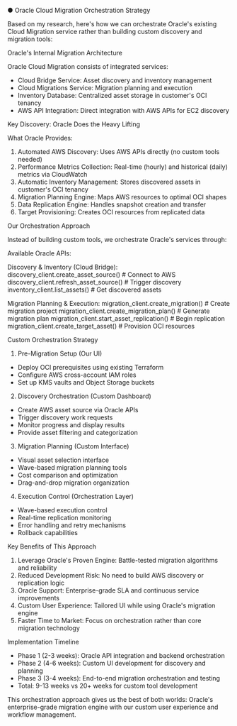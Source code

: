 ● Oracle Cloud Migration Orchestration Strategy

  Based on my research, here's how we can orchestrate Oracle's existing Cloud Migration service rather than building custom discovery and migration
  tools:

  Oracle's Internal Migration Architecture

  Oracle Cloud Migration consists of integrated services:
  - Cloud Bridge Service: Asset discovery and inventory management
  - Cloud Migrations Service: Migration planning and execution
  - Inventory Database: Centralized asset storage in customer's OCI tenancy
  - AWS API Integration: Direct integration with AWS APIs for EC2 discovery

  Key Discovery: Oracle Does the Heavy Lifting

  What Oracle Provides:

  1. Automated AWS Discovery: Uses AWS APIs directly (no custom tools needed)
  2. Performance Metrics Collection: Real-time (hourly) and historical (daily) metrics via CloudWatch
  3. Automatic Inventory Management: Stores discovered assets in customer's OCI tenancy
  4. Migration Planning Engine: Maps AWS resources to optimal OCI shapes
  5. Data Replication Engine: Handles snapshot creation and transfer
  6. Target Provisioning: Creates OCI resources from replicated data

  Our Orchestration Approach

  Instead of building custom tools, we orchestrate Oracle's services through:

  Available Oracle APIs:

  Discovery & Inventory (Cloud Bridge):
  discovery_client.create_asset_source()      # Connect to AWS
  discovery_client.refresh_asset_source()     # Trigger discovery
  inventory_client.list_assets()              # Get discovered assets

  Migration Planning & Execution:
  migration_client.create_migration()         # Create migration project
  migration_client.create_migration_plan()    # Generate migration plan
  migration_client.start_asset_replication()  # Begin replication
  migration_client.create_target_asset()      # Provision OCI resources

  Custom Orchestration Strategy

  1. Pre-Migration Setup (Our UI)

  - Deploy OCI prerequisites using existing Terraform
  - Configure AWS cross-account IAM roles
  - Set up KMS vaults and Object Storage buckets

  2. Discovery Orchestration (Custom Dashboard)

  - Create AWS asset source via Oracle APIs
  - Trigger discovery work requests
  - Monitor progress and display results
  - Provide asset filtering and categorization

  3. Migration Planning (Custom Interface)

  - Visual asset selection interface
  - Wave-based migration planning tools
  - Cost comparison and optimization
  - Drag-and-drop migration organization

  4. Execution Control (Orchestration Layer)

  - Wave-based execution control
  - Real-time replication monitoring
  - Error handling and retry mechanisms
  - Rollback capabilities

  Key Benefits of This Approach

  1. Leverage Oracle's Proven Engine: Battle-tested migration algorithms and reliability
  2. Reduced Development Risk: No need to build AWS discovery or replication logic
  3. Oracle Support: Enterprise-grade SLA and continuous service improvements
  4. Custom User Experience: Tailored UI while using Oracle's migration engine
  5. Faster Time to Market: Focus on orchestration rather than core migration technology

  Implementation Timeline

  - Phase 1 (2-3 weeks): Oracle API integration and backend orchestration
  - Phase 2 (4-6 weeks): Custom UI development for discovery and planning
  - Phase 3 (3-4 weeks): End-to-end migration orchestration and testing
  - Total: 9-13 weeks vs 20+ weeks for custom tool development

  This orchestration approach gives us the best of both worlds: Oracle's enterprise-grade migration engine with our custom user experience and workflow
   management.
